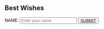 <!DOCTYPE html>
<html lang="en">
<head>
    <meta charset="UTF-8">
    <meta name="viewport" content="width=device-width, initial-scale=1.0">
    <link rel="stylesheet" href="homepage.css">
    <title>Best Wishes</title>
</head>
<body>
    <div class="form-container">
        <h2 class="title">Best Wishes</h2>
        <form action="diwalicode.html"  class="form" >
            <label for="name">NAME:</label>
            <input type="text" id="name" name="name" placeholder="Enter your name" required>
            <button class="submit"><a href="diwalicode.html" class="anchor">SUBMIT</a></button>
        </form>
    </div>
</body>
</html>
